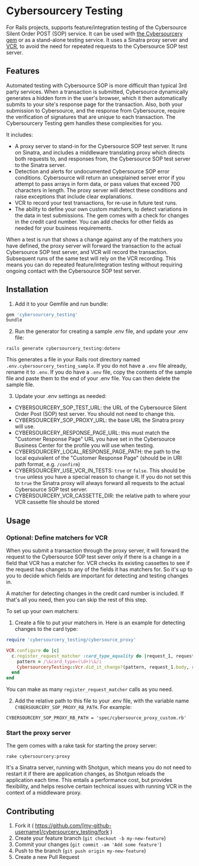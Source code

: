 # Cybersourcery Testing

For Rails projects, supports feature/integration testing of the Cybersource Silent Order POST (SOP) service. It can be used with [the Cybersourcery gem](https://github.com/promptworks/cybersourcery) or as a stand-alone testing service. It uses a Sinatra proxy server and [VCR](https://github.com/vcr/vcr), to avoid the need for repeated requests to the Cybersource SOP test server.

## Features

Automated testing with Cybersource SOP is more difficult than typical 3rd party services. When a transaction is submitted, Cybersource dynamically generates a hidden form in the user's browser, which it then automatically submits to your site's response page for the transaction. Also, both your submission to Cybersource, and the response from Cybersource, require the verification of signatures that are unique to each transaction. The Cybersourcery Testing gem handles these complexities for you.

It includes:

* A proxy server to stand-in for the Cybersource SOP test server. It runs on Sinatra, and includes a middleware translating proxy which directs both requests to, and responses from, the Cybersource SOP test server to the Sinatra server.
* Detection and alerts for undocumented Cybersource SOP error conditions. Cybersource will return an unexplained server error if you attempt to pass arrays in form data, or pass values that exceed 700 characters in length. The proxy server will detect these conditions and raise exceptions that include clear explanations.
* VCR to record your test transactions, for re-use in future test runs. 
* The ability to define your own custom matchers, to detect variations in the data in test submissions. The gem comes with a check for changes in the credit card number. You can add checks for other fields as needed for your business requirements.

When a test is run that shows a change against any of the matchers you have defined, the proxy server will forward the transaction to the actual Cybersource SOP test server, and VCR will record the transaction. Subsequent runs of the same test will rely on the VCR recording. This means you can do repeated feature/integration testing without requiring ongoing contact with the Cybersource SOP test server.

## Installation

1. Add it to your Gemfile and run bundle:

  ```ruby
  gem 'cybersourcery_testing'
  bundle
  ```

2. Run the generator for creating a sample .env file, and update your .env file:

  ```console
  rails generate cybersourcery_testing:dotenv
  ```
  
  This generates a file in your Rails root directory named `.env.cybersourcery_testing_sample`. If you do not have a `.env` file already, rename it to `.env`. If you do have a `.env` file, copy the contents of the sample file and paste them to the end of your .env file. You can then delete the sample file.
  
3. Update your .env settings as needed:

  * CYBERSOURCERY_SOP_TEST_URL: the URL of the Cybersource Silent Order Post (SOP) test server. You should not need to change this.
  * CYBERSOURCERY_SOP_PROXY_URL: the base URL the Sinatra proxy will use.
  * CYBERSOURCERY_RESPONSE_PAGE_URL: this must match the "Customer Response Page" URL you have set in the Cybersource Business Center for the profile you will use when testing.
  * CYBERSOURCERY_LOCAL_RESPONSE_PAGE_PATH: the path to the local equivalent of the "Customer Response Page" (should be in URI path format, e.g. `/confirm`)
  * CYBERSOURCERY_USE_VCR_IN_TESTS: `true` or `false`. This should be `true` unless you have a special reason to change it. If you do not set this to `true` the Sinatra proxy will always forward all requests to the actual Cybersource SOP test server.
  * CYBERSOURCERY_VCR_CASSETTE_DIR: the relative path to where your VCR cassette file should be stored

## Usage

### Optional: Define matchers for VCR

When you submit a transaction through the proxy server, it will forward the request to the Cybersource SOP test sever only if there is a change in a field that VCR has a matcher for. VCR checks its existing cassettes to see if the request has changes to any of the fields it has matchers for. So it's up to you to decide which fields are important for detecting and testing changes in.

A matcher for detecting changes in the credit card number is included. If that's all you need, then you can skip the rest of this step.

To set up your own matchers:

1. Create a file to put your matchers in. Here is an example for detecting changes to the card type:
 
  ```ruby
  require 'cybersourcery_testing/cybersource_proxy'
 
  VCR.configure do |c|
    c.register_request_matcher :card_type_equality do |request_1, request_2|
      pattern = /\&card_type=(\d+)\&/i
      CybersourceryTesting::Vcr.did_it_change?(pattern, request_1.body, request_2.body)
    end
  end
  ```

  You can make as many `register_request_matcher` calls as you need.
  
2. Add the relative path to this file to your .env file, with the variable name `CYBERSOURCERY_SOP_PROXY_RB_PATH`. For example:

  ```console
  CYBERSOURCERY_SOP_PROXY_RB_PATH = 'spec/cybersource_proxy_custom.rb'
  ```

### Start the proxy server

The gem comes with a rake task for starting the proxy server:

```console
rake cybersourcery:proxy
```

It's a Sinatra server, running with Shotgun, which means you do not need to restart it if there are application changes, as Shotgun reloads the application each time. This entails a performance cost, but provides flexibility, and helps resolve certain technical issues with running VCR in the context of a middleware proxy.


## Contributing

1. Fork it ( https://github.com/[my-github-username]/cybersourcery_testing/fork )
2. Create your feature branch (`git checkout -b my-new-feature`)
3. Commit your changes (`git commit -am 'Add some feature'`)
4. Push to the branch (`git push origin my-new-feature`)
5. Create a new Pull Request
